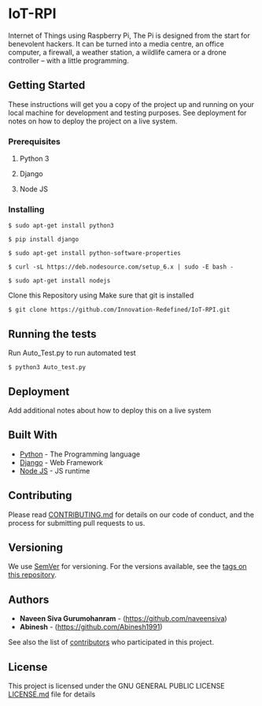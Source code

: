 # IoT-RPI

Internet of Things using Raspberry Pi, The Pi is designed from the start for benevolent hackers. It can be turned into a media centre, an office computer, a firewall, a weather station, a wildlife camera or a drone controller – with a little programming.



## Getting Started

These instructions will get you a copy of the project up and running on your local machine for development and testing purposes. See deployment for notes on how to deploy the project on a live system.

### Prerequisites

1) Python 3 

2) Django 

3) Node JS


### Installing

```
$ sudo apt-get install python3

$ pip install django

$ sudo apt-get install python-software-properties

$ curl -sL https://deb.nodesource.com/setup_6.x | sudo -E bash -

$ sudo apt-get install nodejs
```

Clone this Repository using
Make sure that git is installed
```
$ git clone https://github.com/Innovation-Redefined/IoT-RPI.git
```


## Running the tests

Run Auto_Test.py to run automated test


```
$ python3 Auto_test.py
```


## Deployment

Add additional notes about how to deploy this on a live system

## Built With

* [Python](https://www.python.org/) - The Programming language
* [Django](https://www.djangoproject.com/) - Web Framework
* [Node JS](https://nodejs.org/en/) - JS runtime

## Contributing

Please read [CONTRIBUTING.md](https://github.com/naveensiva/IOT-RPI/blob/master/CONTRIBUTING.md) for details on our code of conduct, and the process for submitting pull requests to us.

## Versioning

We use [SemVer](http://semver.org/) for versioning. For the versions available, see the [tags on this repository](https://github.com/naveensiva/IOT-RPI/tags). 

## Authors

* **Naveen Siva Gurumohanram** - (https://github.com/naveensiva)
* **Abinesh** - (https://github.com/Abinesh1991)

See also the list of [contributors](https://github.com/naveensiva/IOT-RPI/contributors) who participated in this project.

## License

This project is licensed under the GNU GENERAL PUBLIC LICENSE [LICENSE.md](LICENSE) file for details

